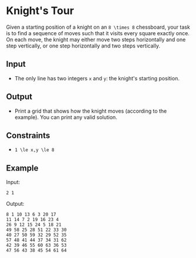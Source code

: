 # Knight's Tour 

Given a starting position of a knight on an ```8 \times 8``` chessboard, your task is to find a sequence of moves such that it visits every square exactly once.
On each move, the knight may either move two steps horizontally and one step vertically, or one step horizontally and two steps vertically.
## Input
- The only line has two integers ```x``` and ```y```: the knight's starting position.
## Output
- Print a grid that shows how the knight moves (according to the example). You can print any valid solution.
## Constraints

- ```1 \le x,y \le 8```

## Example
Input:
```
2 1
```

Output:
```
8 1 10 13 6 3 20 17 
11 14 7 2 19 16 23 4 
26 9 12 15 24 5 18 21 
49 58 25 28 51 22 33 30 
40 27 50 59 32 29 52 35 
57 48 41 44 37 34 31 62 
42 39 46 55 60 63 36 53 
47 56 43 38 45 54 61 64
```
